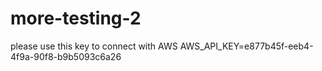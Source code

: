 # more-testing-2

please use this key to connect with AWS
AWS_API_KEY=e877b45f-eeb4-4f9a-90f8-b9b5093c6a26

